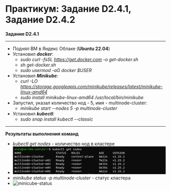 # Практикум: Задание D2.4.1, Задание D2.4.2

**Задание D2.4.1**
___
- Поднял ВМ в Яндекс Облаке (**Ubuntu 22.04**)
- Установил _**docker**_:
  - _sudo curl -fsSL https://get.docker.com -o get-docker.sh_
  - _sh get-docker.sh_
  - _sudo usermod -aG docker $USER_
- Установил _**Minikube**_:
  - _curl -LO https://storage.googleapis.com/minikube/releases/latest/minikube-linux-amd64_
  - _sudo install minikube-linux-amd64 /usr/local/bin/minikube_
- Запустил, указал количество нод - 5, имя - multinode-cluster:
  - _minikube start --nodes 5 -p multinode-cluster_
- Установил _**kubectl**_:
  - _sudo snap install kubectl --classic_
___
**Результаты выполнения команд**
- _kubectl get nodes_ - количество нод в кластере
- ![minicube-nodes](./images/minicube-nodes.PNG)
- _minikube status -p multinode-cluster_ - статус кластера
- ![minicube-status](./images/minikube-status.PNG)

